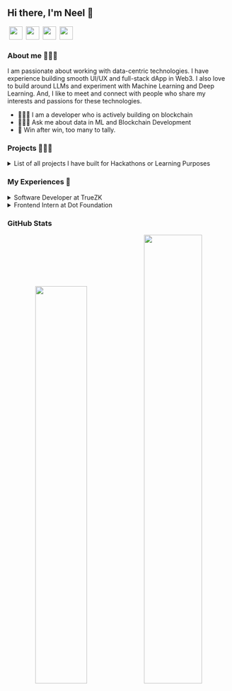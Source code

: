 <h2> Hi there, I'm Neel 👋</h2> 

&nbsp;<a href="https://twitter.com/0xneel2"><image src="https://github.com/gauravghongde/social-icons/blob/master/SVG/Color/Twitter.svg" height="30"></a>&nbsp;&nbsp;<a href="https://www.linkedin.com/in/neel_ds/"><image src="https://github.com/gauravghongde/social-icons/blob/master/SVG/Color/LinkedIN.svg" height="30"></a>&nbsp;&nbsp;<a href="https://t.me/neel_ds"><image src="https://github.com/gauravghongde/social-icons/blob/master/SVG/Color/Telegram.svg" height="30"></a>&nbsp;&nbsp;<a href="mailto:neelp0980@gmail.com?subject=Hey%20Neel,%20From%20Anon"><image src="https://github.com/gauravghongde/social-icons/blob/master/SVG/Color/Mail_ru.svg" height="30"></a>&nbsp;&nbsp;

### About me 🧑🏻‍🚀
<p> I am passionate about working with data-centric technologies. I have experience building smooth UI/UX and full-stack dApp in Web3. I also love to build around LLMs and experiment with Machine Learning and Deep Learning. And, I like to meet and connect with people who share my interests and passions for these technologies. </p>

- 👨🏻‍💻 I am a developer who is actively building on blockchain
- 🧙🏻‍♂️ Ask me about data in ML and Blockchain Development
- 🏅 Win after win, too many to tally. 

### Projects 🚣🏻‍♂️

<details>
	<summary>List of all projects I have built for Hackathons or Learning Purposes</summary>

| Name | Description | Source Code | Deployed at | Built at |
|:----:|:------------|:----:|:-----------:|:----:|
| Myriad | A new approach towards having actual fun with DAOs. It is a platform that allows you to create and participate in DAOs and also take them to Farcaster Frames which add a new layer of fun and excitement to the DAO experience. | [Repo](https://github.com/Open-Sorcerer/myriad) | [Vercel](https://myriad-zk.vercel.app/) | 🏅[ETHGlobal](https://ethglobal.com/showcase/myriad-ikrgt) |
| Finn | Finn comes hand-in-hand with creating buckets consisting of tokens on multiple networks and investing in buckets with good market performance. It streamlines the process of investment with overall balanced high returns. | [Repo](https://github.com/neel-ds/finn) | [Vercel](https://eth-finn.vercel.app/) | 🏅[ETHIndia](https://devfolio.co/projects/finn-6e20) |
| Semaphore-App | Implementation of Semaphore identity, groups and proof for anonymous group interaction | [Repo](https://github.com/neel-ds/semaphore-app) | |
| RouteX | The user can have confidence that they are purchasing genuine products and not counterfeits. | [Repo](https://github.com/neel-ds/route-x) | [Vercel](https://route-x.vercel.app/) |🏅[Devpost](https://devpost.com/software/routex-ak1jf2) |
| Sonate | Create your on-chain social profile, flex your work in Solana Ecosystem and earn your credits in many ways. | [Repo](https://github.com/neel-ds/sonate) | [Vercel](https://sonate.vercel.app/) | Solana HH|
| Xmtp-demo | Implementation of XMTP client | [Repo](https://github.com/neel-ds/xmtp-demo) | |
| Safe-Relay App | Implementation of Safe Relay Kit with Gelato 1Balance for Gasless Txn on OP stack | [Repo](https://github.com/neel-ds/safe-relay-demo-app) | |
| Rainbowkit-Web3 Auth | Custom connect button with plugin for social logins and external wallet provider | [Repo](https://github.com/neel-ds/custom-rainbowkit-web3auth) | |
| Dataforge | With this platform, users can easily obtain the best-tweaked model for their data without needing to write any code. It will cover the entire process of experimentation, from exploratory data analysis to machine learning modeling. | [Repo](https://github.com/neel-ds/DataForge) | |
| Tokenverse | It provides an interactive no-code platform that allows users to create a community token and NFT memberships on multichains. Tokenverse empowers creators to build thriving web3 communities on multiple chains including Scroll, Mantle, Polygon zkEVM and Optimism mainnet. | [Repo](https://github.com/neel-ds/tokenverse) | [Vercel](https://tokenverse-eth.vercel.app/) | 🏅[ETHGlobal](https://ethglobal.com/showcase/tokenverse-q0tg2) 
| SOL Brew | Platform designed to empower creators, developers, and artists by providing them with a space to showcase their projects and receive micro-grants from their audience on Solana. By listing their projects on the platform and presenting a compelling pitch, users can attract support from individuals who are passionate about their work. | [Repo](https://github.com/neel-ds/solBrew) | [Vercel](https://sol-brew.vercel.app/) 
| TrustID | Streamline verification process of personhood leveraging zkp | [Repo](https://github.com/neel-ds/TrustID) | [Vercel](https://trustid.vercel.app/) | 🏅SSIP by Govt. of Gujarat |
| FitQuest | It solves the problem of inconsistency in fitness and wellness habits by providing users with a platform that encourages and rewards them for forming good fitness habits and staying committed to their goals. | [Repo](https://github.com/neel-ds/FitQuest) | [Vercel](https://fitquest.vercel.app/) | 🏅[Devfolio](https://devfolio.co/projects/fitquest-e1f1) |
| FitChain | FitChain - a decentralized fitness application that makes it easy to set weekly goals and track your progress, all while providing an incentivizing feature to help you unlock your full potential. | [Repo](https://github.com/neel-ds/fitChain) | [Vercel](https://fitchain.vercel.app/) | 🏅[Devpost](https://devpost.com/software/fitchain) |
| Fare-Prediction | Developed end-to-end taxi fare prediction using big data NYC Taxi Fare on Azure portal and achieved best performance by ensemble methods. | [Repo](https://github.com/neel-ds/Fare-Prediction) | |
| Face-Recognition-Based-Attendance-System | Code repository for attendance system using face recognition. It is based on computer vision. | [Repo](https://github.com/neel-ds/Face-Recognition-Based-Attendance-System) | |
| Web Scraping Exercises | Code repository for Hands-On Web Scraping with Python (Packt). | [Repo](https://github.com/neel-ds/web-scraping) | |
| Land Registry | Land registry with Self-sovereign Identity on Hyperledger Aries  | [Repo](https://github.com/neel-ds/Land-Registry-SSI) | | 
| Risk Assessment | Built model of capitalization rate prediction on confidential bank data | [Repo](https://github.com/neel-ds/Risk-Assessment-Capitalization-Rate-Prediction) | | 
| DataCV | Drive to store and read data through IPFS | [Repo](https://github.com/neel-ds/DataCV) | | HackSVIT | 
		

</details>


### My Experiences 🙌

<details>
<summary>Software Developer at TrueZK</summary>
<br>

Bringing RAAS platform with post-quantum zkRollup [TrueZK](https://truezk.com/)
</details>


<details>
<summary>Frontend Intern at Dot Foundation</summary>
<br>

I developed two products for [DotNames](https://dotnames.me/), improved 3 products' UX, and fixed post-launch bugs. Worked closely with the BD team to deliver SDK and documentation with reproducible examples.
</details>
  
### GitHub Stats

<p align="center">
  <img width="48%" src="https://github-readme-stats.vercel.app/api?username=neel-ds&show_icons=true&hide_border=true&theme=calm" />
  <img width="51%" src="https://github-readme-streak-stats.herokuapp.com/?user=neel-ds&hide_border=true&theme=calm" />
</p>
